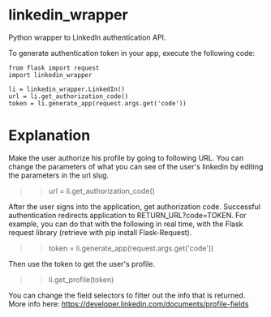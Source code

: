 linkedin_wrapper
================

Python wrapper to LinkedIn authentication API.


To generate authentication token in your app, execute the following code: 

```
from flask import request
import linkedin_wrapper

li = linkedin_wrapper.LinkedIn()
url = li.get_authorization_code()
token = li.generate_app(request.args.get('code'))
```


Explanation 
================

Make the user authorize his profile by going to following URL. You can change the parameters of what you can see of the user's linkedin by editing the parameters in the url slug.

>> url = li.get_authorization_code()

After the user signs into the application, get authorization code. Successful authentication redirects application to RETURN_URL?code=TOKEN. For example, you can do that with the following in real time, with the Flask request library (retrieve with pip install Flask-Request). 

>> token = li.generate_app(request.args.get('code'))

Then use the token to get the user's profile.

>> li.get_profile(token)

You can change the field selectors to filter out the info that is returned. More info here: https://developer.linkedin.com/documents/profile-fields
